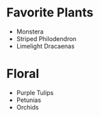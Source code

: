 # Favorite Plants

- Monstera
- Striped Philodendron
- Limelight Dracaenas

# Floral

- Purple Tulips
- Petunias
- Orchids

